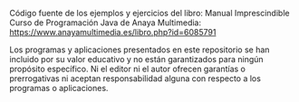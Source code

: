 Código fuente de los ejemplos y ejercicios del libro: Manual Imprescindible Curso de Programación Java de Anaya Multimedia: https://www.anayamultimedia.es/libro.php?id=6085791

Los programas y aplicaciones presentados en este repositorio se han incluido por su valor educativo y no están garantizados para ningún propósito específico. Ni el editor ni el autor ofrecen garantías o prerrogativas ni aceptan responsabilidad alguna con respecto a los programas o aplicaciones.
